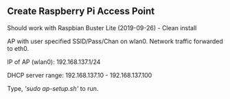<h2>Create Raspberry Pi Access Point</h2>

Should work with Raspbian Buster Lite (2019-09-26) - Clean install

AP with user specified SSID/Pass/Chan on wlan0. Network traffic forwarded to eth0.

IP of AP (wlan0): 192.168.137.1/24</p>
DHCP server range: 192.168.137.10 - 192.168.137.100

Type, <i>'sudo ap-setup.sh'</i> to run.
